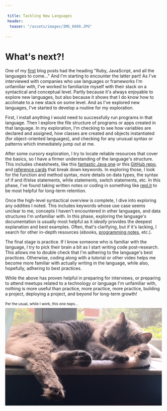 ```yaml
---

 title: Tackling New Languages
 header:
  teaser: "/assets/images/IMG_6699.JPG"

---
```


# What's next?!

One of my [first](https://autumnj.github.io//code-beginnings/) blog posts had the heading "Ruby, JavaScript, and all the languages to come..." And I'm starting to encounter the latter part! As I've interviewed with companies who use languages or frameworks I'm unfamiliar with, I've worked to familiarize myself with their stack on a syntactical and conceptual level. Partly because it's always enjoyable to explore new languages, but also because it shows that I do know how to acclimate to a new stack on some level. And as I've explored new languages, I've started to develop a routine for my exploration. 

First, I install anything I would need to successfully run programs in that language. Then I explore the file structure of programs or apps created in that language. In my exploration, I'm checking to see how variables are declared and assigned, how classes are created and objects instantiated (for object-oriented languages), and checking for any unusual syntax or patterns which immediately jump out at me. 

After some cursory exploration, I try to locate reliable resources that cover the basics, so I have a firmer understanding of the language's structure. This includes cheatsheets, like this [fantastic Java one](https://introcs.cs.princeton.edu/java/11cheatsheet/) or this [GitHub repo](https://github.com/in28minutes/java-cheat-sheet/blob/master/README.md), and [reference cards](http://enos.itcollege.ee/~jpoial/java/naited/pildid/corejava.pdf) that break down keywords. In exploring those, I look for the function and method syntax, more details on data types, the syntax of if and if/else statements, while statements, switch statements, etc. In this phase, I've found taking written notes or coding in something like [repl.it](https://repl.it/) to be most helpful for long-term retention.

Once the high-level syntactical overview is complete, I dive into exploring any oddities I noted. This includes keywords whose use case seems unclear to me, concepts I haven't encountered in other languages, and data structures I'm unfamiliar with. In this phase, exploring the language's documentation is usually most helpful as it *ideally* provides the deepest explanation and best examples. Often, that's clarifying, but if it's lacking, I search for other in-depth resources (ebooks, [programming notes](https://goalkicker.com/), etc.). 

The final stage is practice. If I know someone who is familiar with the language, I try to pick their brain a bit as I start writing code post-research. This allows me to double check that I'm adhering to the language's best practices. Otherwise, coding along with a tutorial or other video helps me become more familiar with actually writing in the language, while also, hopefully, adhering to best practices. 

While the above has proven helpful in preparing for interviews, or preparing to attend meetups related to a technology or language I'm unfamiliar with, nothing is more useful than practice, more practice, more practice, building a project, deploying a project, and beyond for long-term growth! 


<sup>Per the usual, while I work, this one naps...<sup>
![alt text](/assets/images/IMG_6861.jpg "Meow!")
